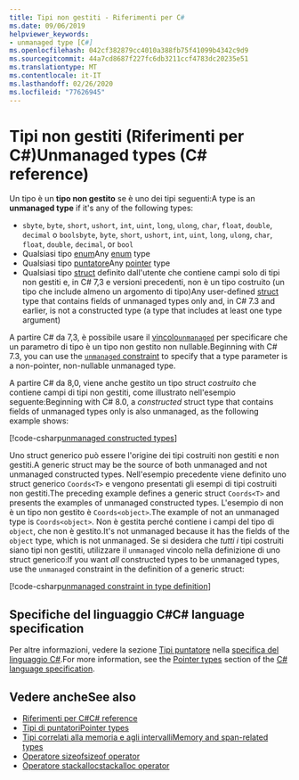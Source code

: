 ```yaml
---
title: Tipi non gestiti - Riferimenti per C#
ms.date: 09/06/2019
helpviewer_keywords:
- unmanaged type [C#]
ms.openlocfilehash: 042cf382879cc4010a388fb75f41099b4342c9d9
ms.sourcegitcommit: 44a7cd8687f227fc6db3211ccf4783dc20235e51
ms.translationtype: MT
ms.contentlocale: it-IT
ms.lasthandoff: 02/26/2020
ms.locfileid: "77626945"
---
```

# <a name="unmanaged-types-c-reference"></a><span data-ttu-id="c99bc-102">Tipi non gestiti (Riferimenti per C#)</span><span class="sxs-lookup"><span data-stu-id="c99bc-102">Unmanaged types (C# reference)</span></span>

<span data-ttu-id="c99bc-103">Un tipo è un **tipo non gestito** se è uno dei tipi seguenti:</span><span class="sxs-lookup"><span data-stu-id="c99bc-103">A type is an **unmanaged type** if it's any of the following types:</span></span>

- <span data-ttu-id="c99bc-104">`sbyte`, `byte`, `short`, `ushort`, `int`, `uint`, `long`, `ulong`, `char`, `float`, `double`, `decimal` o `bool`</span><span class="sxs-lookup"><span data-stu-id="c99bc-104">`sbyte`, `byte`, `short`, `ushort`, `int`, `uint`, `long`, `ulong`, `char`, `float`, `double`, `decimal`, or `bool`</span></span>
- <span data-ttu-id="c99bc-105">Qualsiasi tipo [enum](enum.md)</span><span class="sxs-lookup"><span data-stu-id="c99bc-105">Any [enum](enum.md) type</span></span>
- <span data-ttu-id="c99bc-106">Qualsiasi tipo [puntatore](../../programming-guide/unsafe-code-pointers/pointer-types.md)</span><span class="sxs-lookup"><span data-stu-id="c99bc-106">Any [pointer](../../programming-guide/unsafe-code-pointers/pointer-types.md) type</span></span>
- <span data-ttu-id="c99bc-107">Qualsiasi tipo [struct](struct.md) definito dall'utente che contiene campi solo di tipi non gestiti e, in C# 7,3 e versioni precedenti, non è un tipo costruito (un tipo che include almeno un argomento di tipo)</span><span class="sxs-lookup"><span data-stu-id="c99bc-107">Any user-defined [struct](struct.md) type that contains fields of unmanaged types only and, in C# 7.3 and earlier, is not a constructed type (a type that includes at least one type argument)</span></span>

<span data-ttu-id="c99bc-108">A partire C# da 7,3, è possibile usare il [vincolo`unmanaged`](../../programming-guide/generics/constraints-on-type-parameters.md#unmanaged-constraint) per specificare che un parametro di tipo è un tipo non gestito non nullable.</span><span class="sxs-lookup"><span data-stu-id="c99bc-108">Beginning with C# 7.3, you can use the [`unmanaged` constraint](../../programming-guide/generics/constraints-on-type-parameters.md#unmanaged-constraint) to specify that a type parameter is a non-pointer, non-nullable unmanaged type.</span></span>

<span data-ttu-id="c99bc-109">A partire C# da 8,0, viene anche gestito un tipo struct *costruito* che contiene campi di tipi non gestiti, come illustrato nell'esempio seguente:</span><span class="sxs-lookup"><span data-stu-id="c99bc-109">Beginning with C# 8.0, a *constructed* struct type that contains fields of unmanaged types only is also unmanaged, as the following example shows:</span></span>

[!code-csharp[unmanaged constructed types](~/samples/csharp/language-reference/builtin-types/UnmanagedTypes.cs#ProgramExample)]

<span data-ttu-id="c99bc-110">Uno struct generico può essere l'origine dei tipi costruiti non gestiti e non gestiti.</span><span class="sxs-lookup"><span data-stu-id="c99bc-110">A generic struct may be the source of both unmanaged and not unmanaged constructed types.</span></span> <span data-ttu-id="c99bc-111">Nell'esempio precedente viene definito uno struct generico `Coords<T>` e vengono presentati gli esempi di tipi costruiti non gestiti.</span><span class="sxs-lookup"><span data-stu-id="c99bc-111">The preceding example defines a generic struct `Coords<T>` and presents the examples of unmanaged constructed types.</span></span> <span data-ttu-id="c99bc-112">L'esempio di non è un tipo non gestito è `Coords<object>`.</span><span class="sxs-lookup"><span data-stu-id="c99bc-112">The example of not an unmanaged type is `Coords<object>`.</span></span> <span data-ttu-id="c99bc-113">Non è gestita perché contiene i campi del tipo di `object`, che non è gestito.</span><span class="sxs-lookup"><span data-stu-id="c99bc-113">It's not unmanaged because it has the fields of the `object` type, which is not unmanaged.</span></span> <span data-ttu-id="c99bc-114">Se si desidera che *tutti i* tipi costruiti siano tipi non gestiti, utilizzare il `unmanaged` vincolo nella definizione di uno struct generico:</span><span class="sxs-lookup"><span data-stu-id="c99bc-114">If you want *all* constructed types to be unmanaged types, use the `unmanaged` constraint in the definition of a generic struct:</span></span>

[!code-csharp[unmanaged constraint in type definition](~/samples/csharp/language-reference/builtin-types/UnmanagedTypes.cs#AlwaysUnmanaged)]

## <a name="c-language-specification"></a><span data-ttu-id="c99bc-115">Specifiche del linguaggio C#</span><span class="sxs-lookup"><span data-stu-id="c99bc-115">C# language specification</span></span>

<span data-ttu-id="c99bc-116">Per altre informazioni, vedere la sezione [Tipi puntatore](~/_csharplang/spec/unsafe-code.md#pointer-types) nella [specifica del linguaggio C#](~/_csharplang/spec/introduction.md).</span><span class="sxs-lookup"><span data-stu-id="c99bc-116">For more information, see the [Pointer types](~/_csharplang/spec/unsafe-code.md#pointer-types) section of the [C# language specification](~/_csharplang/spec/introduction.md).</span></span>

## <a name="see-also"></a><span data-ttu-id="c99bc-117">Vedere anche</span><span class="sxs-lookup"><span data-stu-id="c99bc-117">See also</span></span>

- [<span data-ttu-id="c99bc-118">Riferimenti per C#</span><span class="sxs-lookup"><span data-stu-id="c99bc-118">C# reference</span></span>](../index.md)
- [<span data-ttu-id="c99bc-119">Tipi di puntatori</span><span class="sxs-lookup"><span data-stu-id="c99bc-119">Pointer types</span></span>](../../programming-guide/unsafe-code-pointers/pointer-types.md)
- [<span data-ttu-id="c99bc-120">Tipi correlati alla memoria e agli intervalli</span><span class="sxs-lookup"><span data-stu-id="c99bc-120">Memory and span-related types</span></span>](../../../standard/memory-and-spans/index.md)
- [<span data-ttu-id="c99bc-121">Operatore sizeof</span><span class="sxs-lookup"><span data-stu-id="c99bc-121">sizeof operator</span></span>](../operators/sizeof.md)
- [<span data-ttu-id="c99bc-122">Operatore stackalloc</span><span class="sxs-lookup"><span data-stu-id="c99bc-122">stackalloc operator</span></span>](../operators/stackalloc.md)
